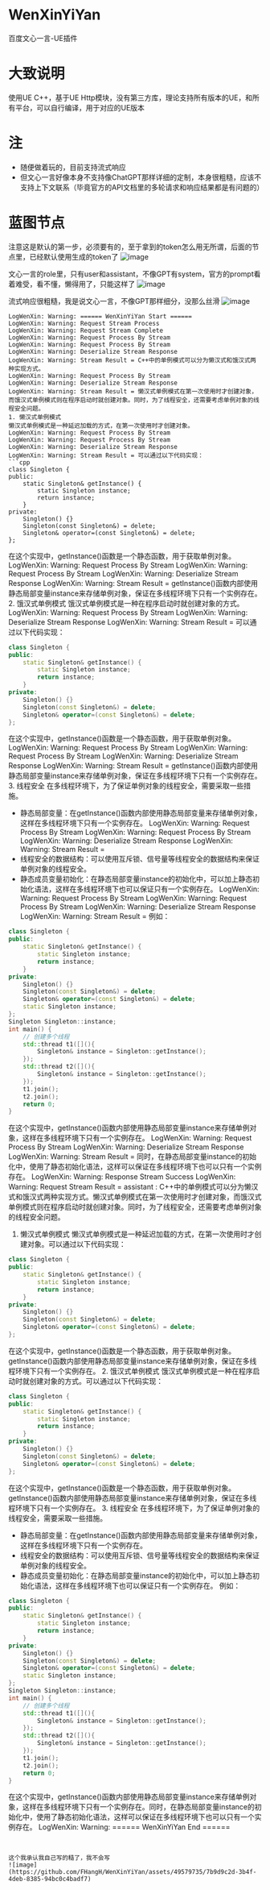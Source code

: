 # WenXinYiYan
百度文心一言-UE插件

# 大致说明
使用UE C++，基于UE Http模块，没有第三方库，理论支持所有版本的UE，和所有平台，可以自行编译，用于对应的UE版本

# 注
- 随便做着玩的，目前支持流式响应
- 但文心一言好像本身不支持像ChatGPT那样详细的定制，本身很粗糙，应该不支持上下文联系（毕竟官方的API文档里的多轮请求和响应结果都是有问题的）

# 蓝图节点

注意这是默认的第一步，必须要有的，至于拿到的token怎么用无所谓，后面的节点里，已经默认使用生成的token了
![image](https://github.com/FHangH/WenXinYiYan/assets/49579735/0d7d633e-1531-4965-a8b3-8ecb13135b74)

文心一言的role里，只有user和assistant，不像GPT有system，官方的prompt看着难受，看不懂，懒得用了，只能这样了
![image](https://github.com/FHangH/WenXinYiYan/assets/49579735/31eddf5b-b038-45a9-a7c6-b3460be08f5f)

流式响应很粗糙，我是说文心一言，不像GPT那样细分，没那么丝滑
![image](https://github.com/FHangH/WenXinYiYan/assets/49579735/d730186b-5a64-48c8-a23b-bebb07c07497)

```log
LogWenXin: Warning: ====== WenXinYiYan Start ======
LogWenXin: Warning: Request Stream Process
LogWenXin: Warning: Request Stream Complete
LogWenXin: Warning: Request Process By Stream
LogWenXin: Warning: Request Process By Stream
LogWenXin: Warning: Deserialize Stream Response
LogWenXin: Warning: Stream Result = C++中的单例模式可以分为懒汉式和饿汉式两种实现方式。
LogWenXin: Warning: Request Process By Stream
LogWenXin: Warning: Deserialize Stream Response
LogWenXin: Warning: Stream Result = 懒汉式单例模式在第一次使用时才创建对象，而饿汉式单例模式则在程序启动时就创建对象。同时，为了线程安全，还需要考虑单例对象的线程安全问题。
1. 懒汉式单例模式
懒汉式单例模式是一种延迟加载的方式，在第一次使用时才创建对象。
LogWenXin: Warning: Request Process By Stream
LogWenXin: Warning: Request Process By Stream
LogWenXin: Warning: Deserialize Stream Response
LogWenXin: Warning: Stream Result = 可以通过以下代码实现：
```cpp
class Singleton {
public:
    static Singleton& getInstance() {
        static Singleton instance;
        return instance;
    }
private:
    Singleton() {}
    Singleton(const Singleton&) = delete;
    Singleton& operator=(const Singleton&) = delete;
};
```
在这个实现中，getInstance()函数是一个静态函数，用于获取单例对象。
LogWenXin: Warning: Request Process By Stream
LogWenXin: Warning: Request Process By Stream
LogWenXin: Warning: Deserialize Stream Response
LogWenXin: Warning: Stream Result = getInstance()函数内部使用静态局部变量instance来存储单例对象，保证在多线程环境下只有一个实例存在。
2. 饿汉式单例模式
饿汉式单例模式是一种在程序启动时就创建对象的方式。
LogWenXin: Warning: Request Process By Stream
LogWenXin: Warning: Deserialize Stream Response
LogWenXin: Warning: Stream Result = 可以通过以下代码实现：
```cpp
class Singleton {
public:
    static Singleton& getInstance() {
        static Singleton instance;
        return instance;
    }
private:
    Singleton() {}
    Singleton(const Singleton&) = delete;
    Singleton& operator=(const Singleton&) = delete;
};
```
在这个实现中，getInstance()函数是一个静态函数，用于获取单例对象。
LogWenXin: Warning: Request Process By Stream
LogWenXin: Warning: Request Process By Stream
LogWenXin: Warning: Deserialize Stream Response
LogWenXin: Warning: Stream Result = getInstance()函数内部使用静态局部变量instance来存储单例对象，保证在多线程环境下只有一个实例存在。
3. 线程安全
在多线程环境下，为了保证单例对象的线程安全，需要采取一些措施。
* 静态局部变量：在getInstance()函数内部使用静态局部变量来存储单例对象，这样在多线程环境下只有一个实例存在。
LogWenXin: Warning: Request Process By Stream
LogWenXin: Warning: Request Process By Stream
LogWenXin: Warning: Deserialize Stream Response
LogWenXin: Warning: Stream Result = 
* 线程安全的数据结构：可以使用互斥锁、信号量等线程安全的数据结构来保证单例对象的线程安全。
* 静态成员变量初始化：在静态局部变量instance的初始化中，可以加上静态初始化语法，这样在多线程环境下也可以保证只有一个实例存在。
LogWenXin: Warning: Request Process By Stream
LogWenXin: Warning: Request Process By Stream
LogWenXin: Warning: Deserialize Stream Response
LogWenXin: Warning: Stream Result = 
例如：
```cpp
class Singleton {
public:
    static Singleton& getInstance() {
        static Singleton instance;
        return instance;
    }
private:
    Singleton() {}
    Singleton(const Singleton&) = delete;
    Singleton& operator=(const Singleton&) = delete;
    static Singleton instance;
};
Singleton Singleton::instance;
int main() {
    // 创建多个线程
    std::thread t1([](){
        Singleton& instance = Singleton::getInstance();
    });
    std::thread t2([](){
        Singleton& instance = Singleton::getInstance();
    });
    t1.join();
    t2.join();
    return 0;
}
```
在这个实现中，getInstance()函数内部使用静态局部变量instance来存储单例对象，这样在多线程环境下只有一个实例存在。
LogWenXin: Warning: Request Process By Stream
LogWenXin: Warning: Deserialize Stream Response
LogWenXin: Warning: Stream Result = 同时，在静态局部变量instance的初始化中，使用了静态初始化语法，这样可以保证在多线程环境下也可以只有一个实例存在。
LogWenXin: Warning: Response Stream Success
LogWenXin: Warning: Request Stream Result = assistant : C++中的单例模式可以分为懒汉式和饿汉式两种实现方式。懒汉式单例模式在第一次使用时才创建对象，而饿汉式单例模式则在程序启动时就创建对象。同时，为了线程安全，还需要考虑单例对象的线程安全问题。
1. 懒汉式单例模式
懒汉式单例模式是一种延迟加载的方式，在第一次使用时才创建对象。可以通过以下代码实现：
```cpp
class Singleton {
public:
    static Singleton& getInstance() {
        static Singleton instance;
        return instance;
    }
private:
    Singleton() {}
    Singleton(const Singleton&) = delete;
    Singleton& operator=(const Singleton&) = delete;
};
```
在这个实现中，getInstance()函数是一个静态函数，用于获取单例对象。getInstance()函数内部使用静态局部变量instance来存储单例对象，保证在多线程环境下只有一个实例存在。
2. 饿汉式单例模式
饿汉式单例模式是一种在程序启动时就创建对象的方式。可以通过以下代码实现：
```cpp
class Singleton {
public:
    static Singleton& getInstance() {
        static Singleton instance;
        return instance;
    }
private:
    Singleton() {}
    Singleton(const Singleton&) = delete;
    Singleton& operator=(const Singleton&) = delete;
};
```
在这个实现中，getInstance()函数是一个静态函数，用于获取单例对象。getInstance()函数内部使用静态局部变量instance来存储单例对象，保证在多线程环境下只有一个实例存在。
3. 线程安全
在多线程环境下，为了保证单例对象的线程安全，需要采取一些措施。
* 静态局部变量：在getInstance()函数内部使用静态局部变量来存储单例对象，这样在多线程环境下只有一个实例存在。
* 线程安全的数据结构：可以使用互斥锁、信号量等线程安全的数据结构来保证单例对象的线程安全。
* 静态成员变量初始化：在静态局部变量instance的初始化中，可以加上静态初始化语法，这样在多线程环境下也可以保证只有一个实例存在。
例如：
```cpp
class Singleton {
public:
    static Singleton& getInstance() {
        static Singleton instance;
        return instance;
    }
private:
    Singleton() {}
    Singleton(const Singleton&) = delete;
    Singleton& operator=(const Singleton&) = delete;
    static Singleton instance;
};
Singleton Singleton::instance;
int main() {
    // 创建多个线程
    std::thread t1([](){
        Singleton& instance = Singleton::getInstance();
    });
    std::thread t2([](){
        Singleton& instance = Singleton::getInstance();
    });
    t1.join();
    t2.join();
    return 0;
}
```
在这个实现中，getInstance()函数内部使用静态局部变量instance来存储单例对象，这样在多线程环境下只有一个实例存在。同时，在静态局部变量instance的初始化中，使用了静态初始化语法，这样可以保证在多线程环境下也可以只有一个实例存在。
LogWenXin: Warning: ====== WenXinYiYan End ======
```


这个我承认我自己写的糙了，我不会写
![image](https://github.com/FHangH/WenXinYiYan/assets/49579735/7b9d9c2d-3b4f-4deb-8385-94bc0c4badf7)
